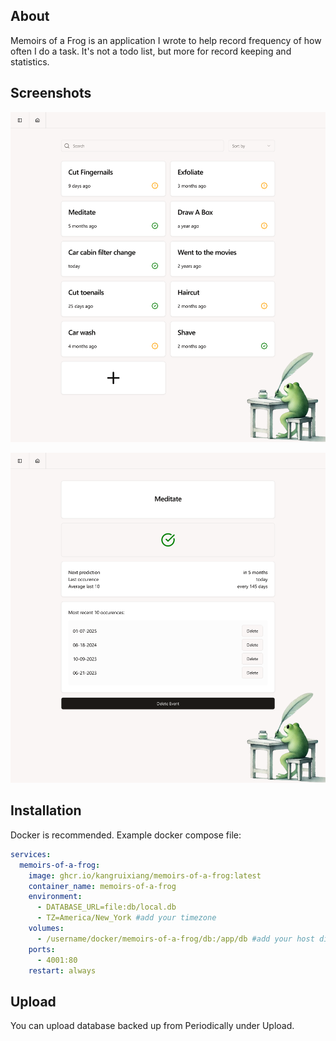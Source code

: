 ## About

Memoirs of a Frog is an application I wrote to help record frequency of how often I do a task. It's not a todo list, but more for record keeping and statistics.

## Screenshots

![](static/frontpage.png)

![](/static/event.png)


## Installation

Docker is recommended. Example docker compose file:

```yaml
services:
  memoirs-of-a-frog:
    image: ghcr.io/kangruixiang/memoirs-of-a-frog:latest
    container_name: memoirs-of-a-frog
    environment:
      - DATABASE_URL=file:db/local.db
      - TZ=America/New_York #add your timezone
    volumes:
      - /username/docker/memoirs-of-a-frog/db:/app/db #add your host directory
    ports:
      - 4001:80
    restart: always
```

## Upload

You can upload database backed up from Periodically under Upload. 
